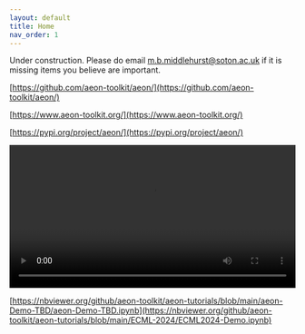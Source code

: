 ```yaml
---
layout: default
title: Home
nav_order: 1
---
```


Under construction. Please do email m.b.middlehurst@soton.ac.uk if it is missing items you believe are important.

[https://github.com/aeon-toolkit/aeon/](https://github.com/aeon-toolkit/aeon/)

[https://www.aeon-toolkit.org/](https://www.aeon-toolkit.org/)

[https://pypi.org/project/aeon/](https://pypi.org/project/aeon/)

<video onloadstart="this.volume=0.5" src="aeon-Demo.mp4" width="100%" controls></video>

[https://nbviewer.org/github/aeon-toolkit/aeon-tutorials/blob/main/aeon-Demo-TBD/aeon-Demo-TBD.ipynb](https://nbviewer.org/github/aeon-toolkit/aeon-tutorials/blob/main/ECML-2024/ECML2024-Demo.ipynb)
